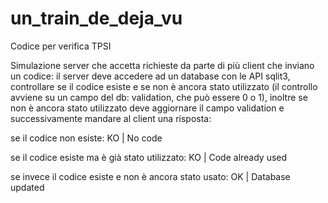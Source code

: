 # un_train_de_deja_vu
Codice per verifica TPSI

Simulazione server che accetta richieste da parte di più client che inviano un codice:
il server deve accedere ad un database con le API sqlit3, controllare se il codice esiste e se non 
è ancora stato utilizzato (il controllo avviene su un campo del db: validation, che può essere 0 o 1), inoltre se non è ancora stato utilizzato deve aggiornare il campo validation e successivamente mandare al client una risposta:

se il codice non esiste: KO | No code

se il codice esiste ma è già stato utilizzato: KO | Code already used

se invece il codice esiste e non è ancora stato usato: OK | Database updated
